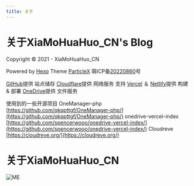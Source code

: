 ```yaml
---
title: 关于
---
```


# 关于XiaMoHuaHuo_CN's Blog

Copyright © 2021 - <script>document.write(new Date().getFullYear());</script> XiaMoHuaHuo_CN

Powered by [Hexo](https://hexo.io)
Theme [ParticleX](https://github.com/argvchs/hexo-theme-particlex)
萌ICP备[20220860](https://icp.gov.moe/?keyword=20220860)号

[GitHub](https://github.com)提供 站点储存
[Cloudflare](https://cloudflare.com)提供 网络服务 支持
[Vercel](https://vercel.com) ＆ [Netlify](https://netlify.com)提供 构建 & 部署
[OneDrive](https://onedrive.live.com)提供 文件服务

使用到的一些开源项目
OneManager-php [https://github.com/qkqpttgf/OneManager-php/](https://github.com/qkqpttgf/OneManager-php/)
onedrive-vercel-index [https://github.com/spencerwooo/onedrive-vercel-index/](https://github.com/spencerwooo/onedrive-vercel-index/)
Cloudreve [https://cloudreve.org/](https://cloudreve.org/)

# 关于XiaMoHuaHuo_CN

![ME](https://i.328888.xyz/2023/02/05/Na7X5.png)
